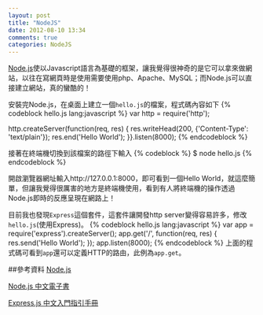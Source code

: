 ```yaml
---
layout: post
title: "NodeJS"
date: 2012-08-10 13:34
comments: true
categories: NodeJS
---
```

[Node.js](http://nodejs.org/)使以Javascript語言為基礎的框架，讓我覺得很神奇的是它可以拿來做網站，以往在寫網頁時是使用需要使用php、Apache、MySQL；而Node.js可以直接建立網站，真的蠻酷的！

安裝完Node.js，在桌面上建立一個<code>hello.js</code>的檔案，程式碼內容如下
{% codeblock hello.js lang:javascript %}
var http = require('http');

http.createServer(function(req, res) {
	res.writeHead(200, {'Content-Type': 'text/plain'});
	res.end('Hello World');
}}.listen(8000);
{% endcodeblock %}

接著在終端機切換到該檔案的路徑下輸入
{% codeblock %}
$ node hello.js
{% endcodeblock %}

開啟瀏覽器網址輸入http://127.0.0.1:8000，即可看到一個Hello World，就這麼簡單，但讓我覺得很厲害的地方是終端機使用，看到有人將終端機的操作透過Node.js即時的反應呈現在網路上！

目前我也發現<code>Express</code>這個套件，這套件讓開發http server變得容易許多，修改<code>hello.js</code>(使用Express)。
{% codeblock hello.js lang:javascript %}
var app = require('express').createServer();
app.get('/', function(req, res) {
	res.send('Hello World');
});
app.listen(8000);
{% endcodeblock %}
上面的程式碼可看到<code>app</code>還可以定義HTTP的路由，此例為<code>app.get</code>。

##參考資料
[Node.js](http://nodejs.org/)

[Node.js 中文電子書](http://book.nodejs.tw/)

[Express.js 中文入門指引手冊](http://www.csser.com/board/4f77e6f996ca600f78000936)